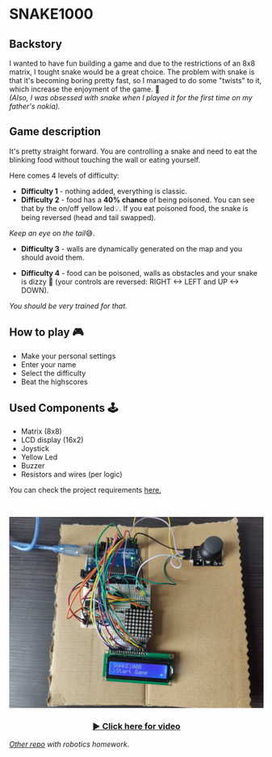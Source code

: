 # SNAKE1000
## Backstory 
I wanted to have fun building a game and due to the restrictions of an 8x8 matrix, I tought snake would be a great choice. The problem with snake is that it's becoming boring pretty fast, so I managed to do some "twists" to it, which increase the enjoyment of the game. 🐍         
*(Also, I was obsessed with snake when I played it for the first time on my father's nokia).* 

## Game description
It's pretty straight forward. You are controlling a snake and need to eat the blinking food without touching the wall or eating yourself.

Here comes 4 levels of difficulty:
- <b>Difficulty 1</b> - nothing added, everything is classic.
- <b>Difficulty 2</b> - food has a <b>40% chance</b> of being poisoned. You can see that by the on/off yellow led💡. If you eat poisoned food, the snake is being reversed (head and tail swapped). 

*Keep an eye on the tail*😅.

- <b>Difficulty 3</b> - walls are dynamically generated on the map and you should avoid them.

- <b>Difficulty 4</b> - food can be poisoned, walls as obstacles and your snake is dizzy 💫 (your controls are reversed: RIGHT <-> LEFT and UP <-> DOWN). 

*You should be very trained for that.*

## How to play 🎮
- Make your personal settings
- Enter your name
- Select the difficulty
- Beat the highscores

## Used Components 🕹️
* Matrix (8x8)
* LCD display (16x2)
* Joystick
* Yellow Led
* Buzzer
* Resistors and wires (per logic)

You can check the project requirements <a href="https://github.com/RobertLita/SNAKE1000/blob/main/Matrix project requirements.pdf">here.</a>

<br>

![Project Image](assets/MatrixGame.jpg)

<div align="center">
  <h3>
    <a href="https://youtu.be/FClM7hj5NJU">
      ▶️ Click here for video
    </a>
  </h3>
</div>

*[Other repo](https://github.com/RobertLita/IntroductionToRobotics) with robotics homework*.
